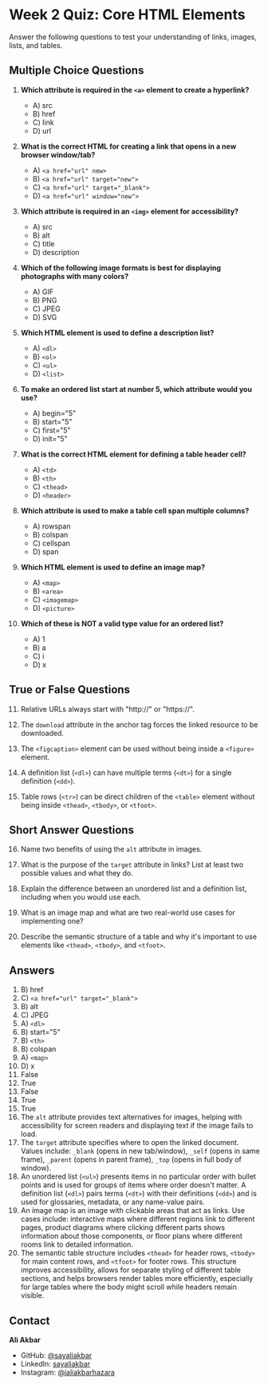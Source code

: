 # Week 2 Quiz: Core HTML Elements

Answer the following questions to test your understanding of links, images, lists, and tables.

## Multiple Choice Questions

1. **Which attribute is required in the `<a>` element to create a hyperlink?**
   - A) src
   - B) href
   - C) link
   - D) url
2. **What is the correct HTML for creating a link that opens in a new browser window/tab?**

   - A) `<a href="url" new>`
   - B) `<a href="url" target="new">`
   - C) `<a href="url" target="_blank">`
   - D) `<a href="url" window="new">`

3. **Which attribute is required in an `<img>` element for accessibility?**

   - A) src
   - B) alt
   - C) title
   - D) description

4. **Which of the following image formats is best for displaying photographs with many colors?**

   - A) GIF
   - B) PNG
   - C) JPEG
   - D) SVG

5. **Which HTML element is used to define a description list?**

   - A) `<dl>`
   - B) `<ol>`
   - C) `<ul>`
   - D) `<list>`

6. **To make an ordered list start at number 5, which attribute would you use?**

   - A) begin="5"
   - B) start="5"
   - C) first="5"
   - D) init="5"

7. **What is the correct HTML element for defining a table header cell?**

   - A) `<td>`
   - B) `<th>`
   - C) `<thead>`
   - D) `<header>`

8. **Which attribute is used to make a table cell span multiple columns?**

   - A) rowspan
   - B) colspan
   - C) cellspan
   - D) span

9. **Which HTML element is used to define an image map?**

   - A) `<map>`
   - B) `<area>`
   - C) `<imagemap>`
   - D) `<picture>`

10. **Which of these is NOT a valid type value for an ordered list?**
    - A) 1
    - B) a
    - C) i
    - D) x

## True or False Questions

11. Relative URLs always start with "http://" or "https://".

12. The `download` attribute in the anchor tag forces the linked resource to be downloaded.

13. The `<figcaption>` element can be used without being inside a `<figure>` element.

14. A definition list (`<dl>`) can have multiple terms (`<dt>`) for a single definition (`<dd>`).

15. Table rows (`<tr>`) can be direct children of the `<table>` element without being inside `<thead>`, `<tbody>`, or `<tfoot>`.

## Short Answer Questions

16. Name two benefits of using the `alt` attribute in images.

17. What is the purpose of the `target` attribute in links? List at least two possible values and what they do.

18. Explain the difference between an unordered list and a definition list, including when you would use each.

19. What is an image map and what are two real-world use cases for implementing one?

20. Describe the semantic structure of a table and why it's important to use elements like `<thead>`, `<tbody>`, and `<tfoot>`.

## Answers

1. B) href
2. C) `<a href="url" target="_blank">`
3. B) alt
4. C) JPEG
5. A) `<dl>`
6. B) start="5"
7. B) `<th>`
8. B) colspan
9. A) `<map>`
10. D) x
11. False
12. True
13. False
14. True
15. True
16. The `alt` attribute provides text alternatives for images, helping with accessibility for screen readers and displaying text if the image fails to load.
17. The `target` attribute specifies where to open the linked document. Values include: `_blank` (opens in new tab/window), `_self` (opens in same frame), `_parent` (opens in parent frame), `_top` (opens in full body of window).
18. An unordered list (`<ul>`) presents items in no particular order with bullet points and is used for groups of items where order doesn't matter. A definition list (`<dl>`) pairs terms (`<dt>`) with their definitions (`<dd>`) and is used for glossaries, metadata, or any name-value pairs.
19. An image map is an image with clickable areas that act as links. Use cases include: interactive maps where different regions link to different pages, product diagrams where clicking different parts shows information about those components, or floor plans where different rooms link to detailed information.
20. The semantic table structure includes `<thead>` for header rows, `<tbody>` for main content rows, and `<tfoot>` for footer rows. This structure improves accessibility, allows for separate styling of different table sections, and helps browsers render tables more efficiently, especially for large tables where the body might scroll while headers remain visible.

## Contact

**Ali Akbar**

- GitHub: [@sayaliakbar](https://github.com/sayaliakbar)
- LinkedIn: [sayaliakbar](https://linkedin.com/in/sayaliakbar)
- Instagram: [@ialiakbarhazara](https://instagram.com/ialiakbarhazara)
